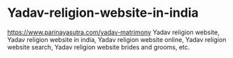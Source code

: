 # Yadav-religion-website-in-india
https://www.parinayasutra.com/yadav-matrimony Yadav religion website, Yadav religion website in india, Yadav religion website online, Yadav religion website search, Yadav religion website brides and grooms, etc.
